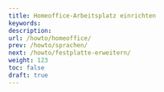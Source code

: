```yaml
---
title: Homeoffice-Arbeitsplatz einrichten
keywords:
description:
url: /howto/homeoffice/
prev: /howto/sprachen/
next: /howto/festplatte-erweitern/
weight: 123
toc: false
draft: true
---
```

